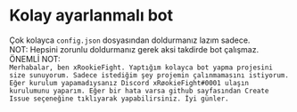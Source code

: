 # Kolay ayarlanmalı bot
Çok kolayca `config.json` dosyasından doldurmanız lazım sadece. \
NOT: Hepsini zorunlu doldurmanız gerek aksi takdirde bot çalışmaz. \
ÖNEMLİ NOT: \
`Merhabalar, ben xRookieFight. Yaptığım kolayca bot yapma projesini size sunuyorum. Sadece istediğim şey projemin çalınmamasını istiyorum. Eğer kurulum yapamadıysanız Discord xRøokieFight#0001 ulaşın kurulumunu yaparım. Eğer bir hata varsa github sayfasından Create Issue seçeneğine tıklıyarak yapabilirsiniz. İyi günler.`